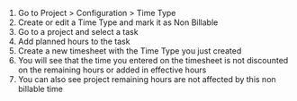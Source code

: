 1. Go to Project > Configuration > Time Type
2. Create or edit a Time Type and mark it as Non Billable
3. Go to a project and select a task
4. Add planned hours to the task
5. Create a new timesheet with the Time Type you just created
5. You will see that the time you entered on the timesheet is not discounted on the remaining hours or added in effective hours
6. You can also see project remaining hours are not affected by this non billable time